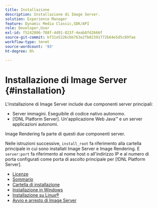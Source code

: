 ```yaml
---
title: Installazione
description: Installazione di Image Server.
solution: Experience Manager
feature: Dynamic Media Classic,SDK/API
role: Developer,User
exl-id: f5242806-788f-4d91-823f-4eab8fd2666f
source-git-commit: bf31e5226cbb763e2fb82391772b64e5d5c89fae
workflow-type: tm+mt
source-wordcount: '93'
ht-degree: 0%

---
```


# Installazione di Image Server {#installation}

L&#39;installazione di Image Server include due componenti server principali:

* Server immagini. Eseguibile di codice nativo autonomo.
* [!DNL Platform Server]. Un&#39;applicazione Web Java™ e un server applicazioni autonomi.

Image Rendering fa parte di questi due componenti server.

Nelle istruzioni successive, `install_root` fa riferimento alla cartella principale in cui sono installati Image Server e Image Rendering. E `server:port` fa riferimento al nome host o all&#39;indirizzo IP e al numero di porta configurati come porta di ascolto principale per [!DNL Platform Server].

* [Licenze](c-licensing.md)
* [Sommario](c-contents.md)
* [Cartella di installazione](c-install-folder.md)
* [Installazione in Windows](t-installing-on-windows/t-installing-on-windows.md)
* [Installazione su Linux®](c-installing-linux/c-installing-linux.md)
* [Avvio e arresto di Image Server](t-starting-and-stopping/t-starting-and-stopping.md)

